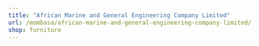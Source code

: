 ```yaml
---
title: "African Marine and General Engineering Company Limited"
url: /mombasa/african-marine-and-general-engineering-company-limited/
shop: furniture
---
```

